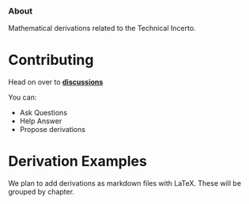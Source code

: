 ### About
Mathematical derivations related to the Technical Incerto.

# Contributing
Head on over to [**discussions**](https://github.com/Technical-Incerto-Reading-Club/derivations/discussions)

You can:
* Ask Questions
* Help Answer
* Propose derivations

# Derivation Examples
We plan to add derivations as markdown files with LaTeX. These will be grouped by chapter.
